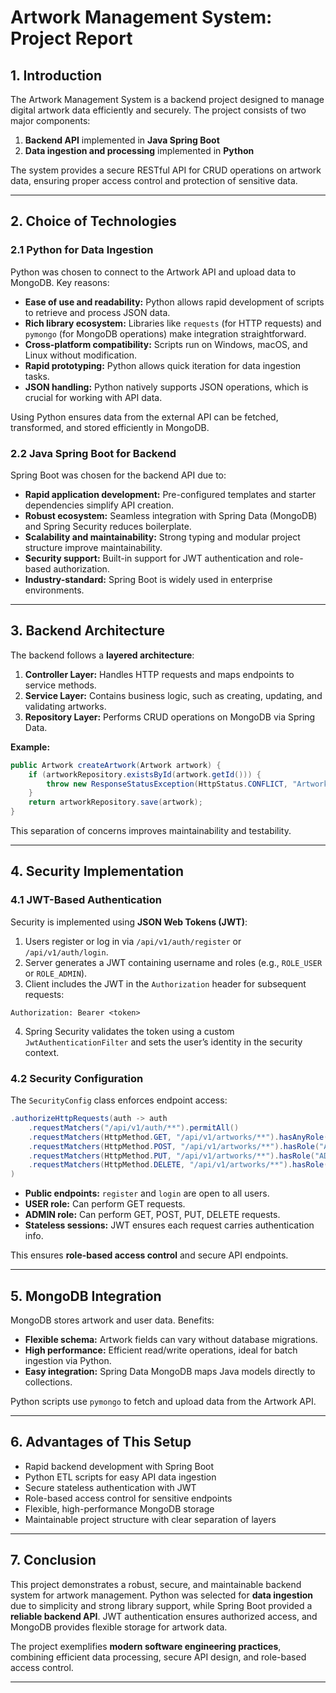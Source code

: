 # Artwork Management System: Project Report

## 1. Introduction

The Artwork Management System is a backend project designed to manage digital artwork data efficiently and securely. The project consists of two major components:

1. **Backend API** implemented in **Java Spring Boot**
2. **Data ingestion and processing** implemented in **Python**

The system provides a secure RESTful API for CRUD operations on artwork data, ensuring proper access control and protection of sensitive data.

---

## 2. Choice of Technologies

### 2.1 Python for Data Ingestion

Python was chosen to connect to the Artwork API and upload data to MongoDB. Key reasons:

* **Ease of use and readability:** Python allows rapid development of scripts to retrieve and process JSON data.
* **Rich library ecosystem:** Libraries like `requests` (for HTTP requests) and `pymongo` (for MongoDB operations) make integration straightforward.
* **Cross-platform compatibility:** Scripts run on Windows, macOS, and Linux without modification.
* **Rapid prototyping:** Python allows quick iteration for data ingestion tasks.
* **JSON handling:** Python natively supports JSON operations, which is crucial for working with API data.

Using Python ensures data from the external API can be fetched, transformed, and stored efficiently in MongoDB.

### 2.2 Java Spring Boot for Backend

Spring Boot was chosen for the backend API due to:

* **Rapid application development:** Pre-configured templates and starter dependencies simplify API creation.
* **Robust ecosystem:** Seamless integration with Spring Data (MongoDB) and Spring Security reduces boilerplate.
* **Scalability and maintainability:** Strong typing and modular project structure improve maintainability.
* **Security support:** Built-in support for JWT authentication and role-based authorization.
* **Industry-standard:** Spring Boot is widely used in enterprise environments.

---

## 3. Backend Architecture

The backend follows a **layered architecture**:

1. **Controller Layer:** Handles HTTP requests and maps endpoints to service methods.
2. **Service Layer:** Contains business logic, such as creating, updating, and validating artworks.
3. **Repository Layer:** Performs CRUD operations on MongoDB via Spring Data.

**Example:**

```java
public Artwork createArtwork(Artwork artwork) {
    if (artworkRepository.existsById(artwork.getId())) {
        throw new ResponseStatusException(HttpStatus.CONFLICT, "Artwork already exists");
    }
    return artworkRepository.save(artwork);
}
```

This separation of concerns improves maintainability and testability.

---

## 4. Security Implementation

### 4.1 JWT-Based Authentication

Security is implemented using **JSON Web Tokens (JWT)**:

1. Users register or log in via `/api/v1/auth/register` or `/api/v1/auth/login`.
2. Server generates a JWT containing username and roles (e.g., `ROLE_USER` or `ROLE_ADMIN`).
3. Client includes the JWT in the `Authorization` header for subsequent requests:

```http
Authorization: Bearer <token>
```

4. Spring Security validates the token using a custom `JwtAuthenticationFilter` and sets the user’s identity in the security context.

### 4.2 Security Configuration

The `SecurityConfig` class enforces endpoint access:

```java
.authorizeHttpRequests(auth -> auth
    .requestMatchers("/api/v1/auth/**").permitAll()
    .requestMatchers(HttpMethod.GET, "/api/v1/artworks/**").hasAnyRole("USER","ADMIN")
    .requestMatchers(HttpMethod.POST, "/api/v1/artworks/**").hasRole("ADMIN")
    .requestMatchers(HttpMethod.PUT, "/api/v1/artworks/**").hasRole("ADMIN")
    .requestMatchers(HttpMethod.DELETE, "/api/v1/artworks/**").hasRole("ADMIN")
)
```

* **Public endpoints:** `register` and `login` are open to all users.
* **USER role:** Can perform GET requests.
* **ADMIN role:** Can perform GET, POST, PUT, DELETE requests.
* **Stateless sessions:** JWT ensures each request carries authentication info.

This ensures **role-based access control** and secure API endpoints.

---

## 5. MongoDB Integration

MongoDB stores artwork and user data. Benefits:

* **Flexible schema:** Artwork fields can vary without database migrations.
* **High performance:** Efficient read/write operations, ideal for batch ingestion via Python.
* **Easy integration:** Spring Data MongoDB maps Java models directly to collections.

Python scripts use `pymongo` to fetch and upload data from the Artwork API.

---

## 6. Advantages of This Setup

* Rapid backend development with Spring Boot
* Python ETL scripts for easy API data ingestion
* Secure stateless authentication with JWT
* Role-based access control for sensitive endpoints
* Flexible, high-performance MongoDB storage
* Maintainable project structure with clear separation of layers

---

## 7. Conclusion

This project demonstrates a robust, secure, and maintainable backend system for artwork management. Python was selected for **data ingestion** due to simplicity and strong library support, while Spring Boot provided a **reliable backend API**. JWT authentication ensures authorized access, and MongoDB provides flexible storage for artwork data.

The project exemplifies **modern software engineering practices**, combining efficient data processing, secure API design, and role-based access control.

---
